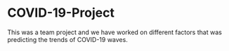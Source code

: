 # COVID-19-Project
This was a team project and we have worked on different factors that was predicting the trends of COVID-19 waves.
